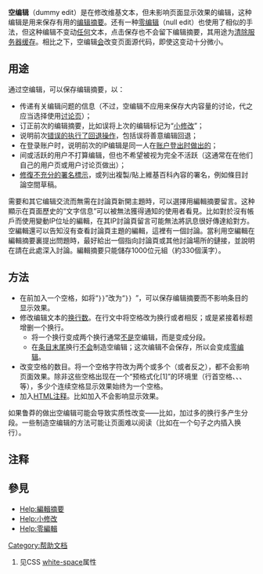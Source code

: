 **空编辑**（dummy edit）是在修改维基文本，但未影响页面显示效果的编辑，这种编辑是用来保存有用的[编辑摘要](https://zh.wikipedia.org/wiki/Help:编辑摘要 "wikilink")。还有一种[零编辑](https://zh.wikipedia.org/wiki/Help:零编辑 "wikilink")（null edit）也使用了相似的手法，但这种编辑不变动<u>任何</u>文本，点击保存也不会留下编辑摘要，其用途为[清除服务器缓存](https://zh.wikipedia.org/wiki/H:PURGE "wikilink")。相比之下，空编辑<u>会</u>改变页面源代码，即使这变动十分微小。

## 用途

通过空编辑，可以保存编辑摘要，以：

  - 传递有关编辑问题的信息（不过，空编辑不应用来保存大内容量的讨论，代之应当选择使用[讨论页](https://zh.wikipedia.org/wiki/Wikipedia:讨论页 "wikilink")）；
  - 订正前次的编辑摘要，比如误将上次的编辑标记为“[小修改](https://zh.wikipedia.org/wiki/Wikipedia:小修改#特殊情况 "wikilink")”；
  - 说明前次[错误的执行了回退操作](https://zh.wikipedia.org/wiki/Wikipedia:回退功能 "wikilink")，包括误将善意编辑回退；
  - 在登录账户时，说明前次的IP编辑是同一人在[账户登出时做出的](https://zh.wikipedia.org/wiki/WP:LOGGEDOUT "wikilink")；
  - 间或活跃的用户不打算编辑，但也不希望被视为完全不活跃（这通常在在他们自己的用户页或用户讨论页做出）；
  - [修復不充分的署名標示](https://zh.wikipedia.org/wiki/WP:RIA "wikilink")，或列出複製/貼上維基百科內容的署名，例如條目討論空間草稿。

需要和其它编辑交流而無需在討論頁新開主題時，可以選擇用編輯摘要留言。这种顯示在頁面歷史的“文字信息”可以被無法獲得通知的使用者看見。比如對於沒有帳戶而使用變動IP位址的編輯，在其IP討論頁留言可能無法將訊息很好傳達給對方。空編輯還可以告知沒有查看討論頁主題的編輯，這裡有一個討論。當利用空編輯在編輯摘要裏提出問題時，最好給出一個指向討論頁或其他討論場所的鏈接，並說明在請在此處深入討論。編輯摘要只能儲存1000位元組（約330個漢字）。

## 方法

  - 在</ref>前加入一个空格，如将“`}}`</ref>”改为“` }}  `</ref>”，可以保存编辑摘要而不影响条目的显示效果。
  - 修改编辑文本的[换行数](https://zh.wikipedia.org/wiki/换行 "wikilink")。在行文中将空格改为换行或者相反；或是紧接着标题增删一个换行。
      - 将一个换行变成两个换行通常<u>不是</u>空编辑，而是变成分段。
      - 在<u>条目末尾</u>换行<u>不会</u>制造空编辑；这次编辑不会保存，所以会变成[零编辑](https://zh.wikipedia.org/wiki/Help:零编辑 "wikilink")。
  - 改变空格的数目。将一个空格字符改为两个或多个（或者反之），都不会影响页面效果。除非这些空格出现在一个“预格式化\[1\]”的环境里（行首空格、、、等），多少个连续空格显示效果始终为一个空格。
  - 加入[HTML注释](https://zh.wikipedia.org/wiki/HTML注释 "wikilink")。比如加入不会影响显示效果。

如果鲁莽的做出空编辑可能会导致实质性改变——比如，加过多的换行多产生分段。一些制造空编辑的方法可能让页面难以阅读（比如在一个句子之内插入换行）。

## 注释

## 參見

  - [Help:編輯摘要](https://zh.wikipedia.org/wiki/Help:編輯摘要 "wikilink")
  - [Help:小修改](https://zh.wikipedia.org/wiki/Help:小修改 "wikilink")
  - [Help:零編輯](https://zh.wikipedia.org/wiki/Help:零編輯 "wikilink")

[Category:帮助文档](https://zh.wikipedia.org/wiki/Category:帮助文档 "wikilink")

1.  见CSS [white-space](https://developer.mozilla.org/en-US/docs/Web/CSS/white-space)属性